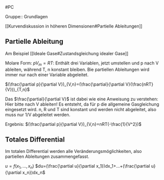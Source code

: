 #PC 

Gruppe:: Grundlagen

[[Kurvendiskussion in höheren Dimensionen#Partielle Ableitungen]]

## Partielle Ableitung

Am Beispiel [[Ideale Gase#Zustandsgleichung idealer Gase]]

Molare Form: $pV_m=RT$: Enthält drei Variablen, jetzt umstellen und p nach V ableiten, während T, n konstant bleiben. Bie partiellen Ableitungen wird immer nur nach einer Variable abgeleitet.

$(\frac{\partial p}{\partial V})_{V,n}=(\frac{\partial}{\partial V}(\frac{nRT}{V}))_{T,n}$

Das $\frac{\partial}{\partial V}$ ist dabei wie eine Anweisung zu verstehen: Hier bitte nach V ableiten! Es entsteht, da für p die allgemeine Gasgleichung eingesetzt wird. n, R und T sind konstant und werden nicht abgeleitet, also muss nur 1/V abgeleitet werden.

Ergebnis: $(\frac{\partial p}{\partial V})_{V,n}=nRT(-\frac{1}{V^2})$

## Totales Differential

Im totalen Differential werden alle Veränderungsmöglichkeiten, also partiellen Ableitungen zusammengefasst.

$u=f(x_1,...,x_n)$
$du=(\frac{\partial u}{\partial x_1})dx_1+...+(\frac{\partial u}{\partial x_n})dx_n$

